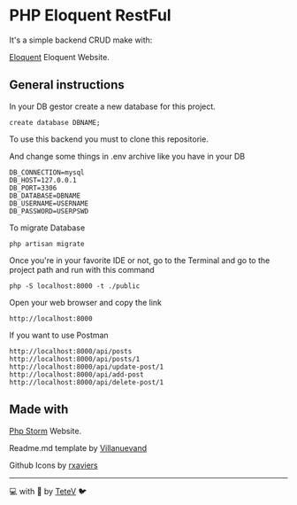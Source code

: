 # PHP Eloquent RestFul
It's a simple backend CRUD make with:

[Eloquent](https://laravel.com/docs/8.x/eloquent) Eloquent Website.

## General instructions
In your DB gestor create a new database for this project.
```
create database DBNAME;
```

To use this backend you must to clone this repositorie.

And change some things in .env archive like you have in your DB 
```
DB_CONNECTION=mysql
DB_HOST=127.0.0.1
DB_PORT=3306
DB_DATABASE=DBNAME
DB_USERNAME=USERNAME
DB_PASSWORD=USERPSWD
```
To migrate Database
```
php artisan migrate
```
Once you're in your favorite IDE or not, go to the Terminal and go to the project path
and run with this command
```
php -S localhost:8000 -t ./public
```

Open your web browser and copy the link
```
http://localhost:8000
```

If you want to use Postman
```
http://localhost:8000/api/posts
http://localhost:8000/api/posts/1
http://localhost:8000/api/update-post/1
http://localhost:8000/api/add-post
http://localhost:8000/api/delete-post/1
```


## Made with
[Php Storm](https://www.jetbrains.com/es-es/phpstorm/) Website.

Readme.md template by [Villanuevand](https://gist.github.com/Villanuevand/6386899f70346d4580c723232524d35a)

Github Icons by [rxaviers](https://gist.github.com/rxaviers/7360908)

---
💻 with 💜 by [TeteV](https://github.com/TeteV) 🐦

